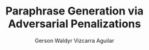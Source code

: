 ---
paperId: 26
author: Gerson Waldyr Vizcarra Aguilar
publicationauthor: Vizcarra Aguilar, G. W.
title: Paraphrase Generation via Adversarial Penalizations
pdf: Poster_Vizcarra_Gerson.pdf
poster: --
alt: --
type: Poster
topic: Neuro Linguistic Programming
link: https://research.latinxinai.org/papers/neurips/2019/pdf/Poster_Vizcarra_Gerson.pdf
conference: neurips
year: 2019
tags: neurips-2019
location: Vancouver, Canada
---